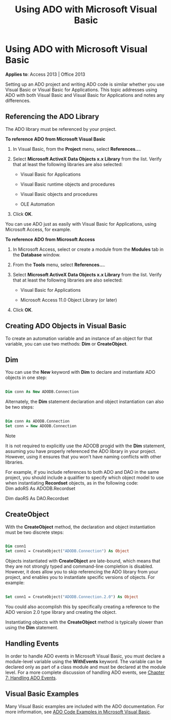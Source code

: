 ﻿---
title: Using ADO with Microsoft Visual Basic
TOCTitle: Using ADO with Microsoft Visual Basic
ms:assetid: 5e0fb2ec-42aa-e181-386f-099607ac7400
ms:mtpsurl: https://msdn.microsoft.com/library/JJ249338(v=office.15)
ms:contentKeyID: 48545130
ms.date: 09/18/2015
mtps_version: v=office.15
---

# Using ADO with Microsoft Visual Basic


**Applies to**: Access 2013 | Office 2013

Setting up an ADO project and writing ADO code is similar whether you use Visual Basic or Visual Basic for Applications. This topic addresses using ADO with both Visual Basic and Visual Basic for Applications and notes any differences.

## Referencing the ADO Library

The ADO library must be referenced by your project.

**To reference ADO from Microsoft Visual Basic**

1.  In Visual Basic, from the **Project** menu, select **References...**.

2.  Select **Microsoft ActiveX Data Objects x.x Library** from the list. Verify that at least the following libraries are also selected:
    
    - Visual Basic for Applications
    
    - Visual Basic runtime objects and procedures
    
    - Visual Basic objects and procedures
    
    - OLE Automation

3.  Click **OK**.

You can use ADO just as easily with Visual Basic for Applications, using Microsoft Access, for example.

**To reference ADO from Microsoft Access**

1.  In Microsoft Access, select or create a module from the **Modules** tab in the **Database** window.

2.  From the **Tools** menu, select **References...**.

3.  Select **Microsoft ActiveX Data Objects x.x Library** from the list. Verify that at least the following libraries are also selected:
    
    - Visual Basic for Applications
    
    - Microsoft Access 11.0 Object Library (or later)

4.  Click **OK**.

## Creating ADO Objects in Visual Basic

To create an automation variable and an instance of an object for that variable, you can use two methods: **Dim** or **CreateObject**.

## Dim

You can use the **New** keyword with **Dim** to declare and instantiate ADO objects in one step:

```vb 
 
Dim conn As New ADODB.Connection 
```

Alternately, the **Dim** statement declaration and object instantiation can also be two steps:

```vb 
 
Dim conn As ADODB.Connection 
Set conn = New ADODB.Connection 
```


> [!NOTE]
> <P>It is not required to explicitly use the ADODB progid with the <STRONG>Dim</STRONG> statement, assuming you have properly referenced the ADO library in your project. However, using it ensures that you won't have naming conflicts with other libraries.</P>



For example, if you include references to both ADO and DAO in the same project, you should include a qualifier to specify which object model to use when instantiating **Recordset** objects, as in the following code:  
Dim adoRS As ADODB.Recordset  
  
Dim daoRS As DAO.Recordset

## CreateObject

With the **CreateObject** method, the declaration and object instantiation must be two discrete steps:

```vb 
 
Dim conn1 
Set conn1 = CreateObject("ADODB.Connection") As Object 
```

Objects instantiated with **CreateObject** are late-bound, which means that they are not strongly typed and command-line completion is disabled. However, it does allow you to skip referencing the ADO library from your project, and enables you to instantiate specific versions of objects. For example:

```vb 
 
Set conn1 = CreateObject("ADODB.Connection.2.0") As Object 
```

You could also accomplish this by specifically creating a reference to the ADO version 2.0 type library and creating the object.

Instantiating objects with the **CreateObject** method is typically slower than using the **Dim** statement.

## Handling Events

In order to handle ADO events in Microsoft Visual Basic, you must declare a module-level variable using the **WithEvents** keyword. The variable can be declared only as part of a class module and must be declared at the module level. For a more complete discussion of handling ADO events, see [Chapter 7: Handling ADO Events](chapter-7-handling-ado-events.md).

## Visual Basic Examples

Many Visual Basic examples are included with the ADO documentation. For more information, see [ADO Code Examples in Microsoft Visual Basic](ado-code-examples-in-microsoft-visual-basic.md).

